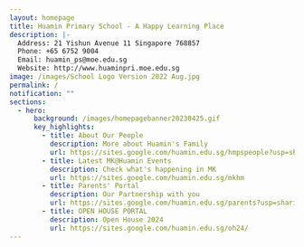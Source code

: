 ```yaml
---
layout: homepage
title: Huamin Primary School - A Happy Learning Place
description: |-
  Address: 21 Yishun Avenue 11 Singapore 768857
  Phone: +65 6752 9004
  Email: huamin_ps@moe.edu.sg
  Website: http://www.huaminpri.moe.edu.sg
image: /images/School Logo Version 2022 Aug.jpg
permalink: /
notification: ""
sections:
  - hero:
      background: /images/homepagebanner20230425.gif
      key_highlights:
        - title: About Our People
          description: More about Huamin's Family
          url: https://sites.google.com/huamin.edu.sg/hmpspeople?usp=sharing
        - title: Latest MK@Huamin Events
          description: Check what's happening in MK
          url: https://sites.google.com/huamin.edu.sg/mkhm
        - title: Parents' Portal
          description: Our Partnership with you
          url: https://sites.google.com/huamin.edu.sg/parents?usp=sharing
        - title: OPEN HOUSE PORTAL
          description: Open House 2024
          url: https://sites.google.com/huamin.edu.sg/oh24/
---
```

